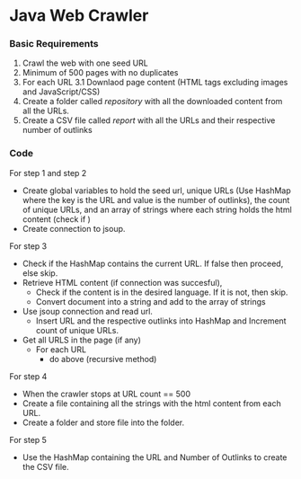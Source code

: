 # Java Web Crawler 

### Basic Requirements
1. Crawl the web with one seed URL 
2. Minimum of 500 pages with no duplicates 
3. For each URL 
  3.1 Downlaod page content (HTML tags excluding images and JavaScript/CSS)
4. Create a folder called *repository* with all the downloaded content from all the URLs.
5. Create a CSV file called *report* with all the URLs and their respective number of outlinks 

### Code 
For step 1 and step 2
  - Create global variables to hold the seed url, unique URLs (Use HashMap where the key is the URL and value is the number of outlinks), the count of unique URLs, and an array of strings where each string holds the html content (check if )
  - Create connection to jsoup.

For step 3 
  - Check if the HashMap contains the current URL. If false then proceed, else skip.
  - Retrieve HTML content (if connection was succesful), 
    - Check if the content is in the desired language. If it is not, then skip.
    - Convert document into a string and add to the array of strings 
  - Use jsoup connection and read url.
    - Insert URL and the respective outlinks into HashMap and Increment count of unique URLs.
  - Get all URLS in the page (if any)
    - For each URL
      - do above (recursive method)   
      
For step 4
  - When the crawler stops at URL count == 500
  - Create a file containing all the strings with the html content from each URL. 
  - Create a folder and store file into the folder.

For step 5
  - Use the HashMap containing the URL and Number of Outlinks to create the CSV file. 


